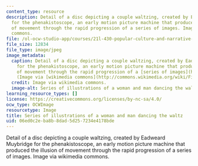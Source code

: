 ```yaml
---
content_type: resource
description: Detail of a disc depicting a couple waltzing, created by Eadweard Muybridge
  for the phenakistoscope, an early motion picture machine that produced the illusion
  of movement through the rapid progression of a series of images. Image via wikimedia
  commons.
file: /ol-ocw-studio-app/courses/21l-430-popular-culture-and-narrative-serial-storytelling-spring-2013/06ed0c2eba8b8dad5d257234e4178bde_21-430s13-th.jpg
file_size: 12834
file_type: image/jpeg
image_metadata:
  caption: Detail of a disc depicting a couple waltzing, created by Eadweard Muybridge
    for the phenakistoscope, an early motion picture machine that produced the illusion
    of movement through the rapid progression of a [series of images](http://upload.wikimedia.org/wikipedia/commons/a/a2/Phenakistoscope_3g07690a.gif).
    (Image via [wikimedia commons](http://commons.wikimedia.org/wiki/File:Eadweard_Muybridge%27s_phenakistoscope,_1893.jpg).)
  credit: Image via wikimedia commons.
  image-alt: Series of illustrations of a woman and man dancing the waltz.
learning_resource_types: []
license: https://creativecommons.org/licenses/by-nc-sa/4.0/
ocw_type: OCWImage
resourcetype: Image
title: Series of illustrations of a woman and man dancing the waltz
uid: 06ed0c2e-ba8b-8dad-5d25-7234e4178bde
---
```

Detail of a disc depicting a couple waltzing, created by Eadweard Muybridge for the phenakistoscope, an early motion picture machine that produced the illusion of movement through the rapid progression of a series of images. Image via wikimedia commons.